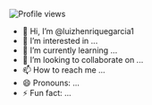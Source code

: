 ![Profile views](https://shields.io/badge/views-%E2%80%94-royalblue)






















- 👋 Hi, I’m @luizhenriquegarcia1
- 👀 I’m interested in ...
- 🌱 I’m currently learning ...
- 💞️ I’m looking to collaborate on ...
- 📫 How to reach me ...
- 😄 Pronouns: ...
- ⚡ Fun fact: ...

<!---
luizhenriquegarcia1/luizhenriquegarcia1 is a ✨ special ✨ repository because its `README.md` (this file) appears on your GitHub profile.
You can click the Preview link to take a look at your changes.
--->
